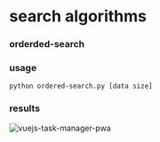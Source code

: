 search algorithms
=================

### orderded-search

### usage

```
python ordered-search.py [data size]
```

### results

![vuejs-task-manager-pwa](/assets/screenshots/python-script-search-algorithms.png)
